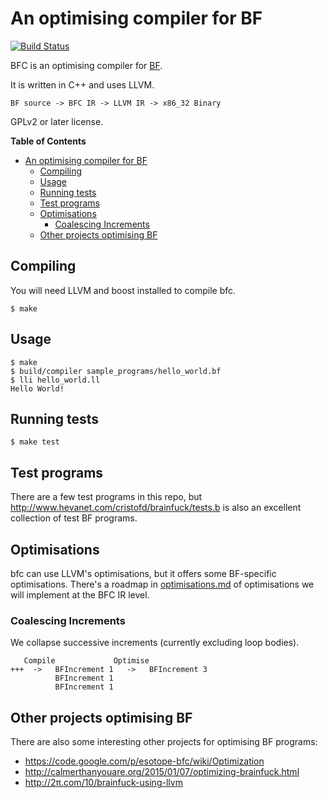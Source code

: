 # An optimising compiler for BF

[![Build Status](https://travis-ci.org/Wilfred/bfc.svg?branch=master)](https://travis-ci.org/Wilfred/bfc)

BFC is an optimising compiler for
[BF](https://en.wikipedia.org/wiki/Brainfuck).

It is written in C++ and uses LLVM.

```
BF source -> BFC IR -> LLVM IR -> x86_32 Binary
```

GPLv2 or later license.

<!-- markdown-toc start - Don't edit this section. Run M-x markdown-toc/generate-toc again -->
**Table of Contents**

- [An optimising compiler for BF](#an-optimising-compiler-for-bf)
    - [Compiling](#compiling)
    - [Usage](#usage)
    - [Running tests](#running-tests)
    - [Test programs](#test-programs)
    - [Optimisations](#optimisations)
        - [Coalescing Increments](#coalescing-increments)
    - [Other projects optimising BF](#other-projects-optimising-bf)

<!-- markdown-toc end -->


## Compiling

You will need LLVM and boost installed to compile bfc.

    $ make

## Usage

```
$ make
$ build/compiler sample_programs/hello_world.bf
$ lli hello_world.ll
Hello World!
```

## Running tests

```
$ make test
```

## Test programs

There are a few test programs in this repo, but
http://www.hevanet.com/cristofd/brainfuck/tests.b is also an excellent
collection of test BF programs.

## Optimisations

bfc can use LLVM's optimisations, but it offers some BF-specific
optimisations. There's a roadmap in
[optimisations.md](optimisations.md) of optimisations we will
implement at the BFC IR level.

### Coalescing Increments

We collapse successive increments (currently excluding loop bodies).

```
   Compile             Optimise
+++  ->   BFIncrement 1   ->   BFIncrement 3
          BFIncrement 1
          BFIncrement 1
```

## Other projects optimising BF

There are also some interesting other projects for optimising BF
programs:

* https://code.google.com/p/esotope-bfc/wiki/Optimization
* http://calmerthanyouare.org/2015/01/07/optimizing-brainfuck.html
* http://2π.com/10/brainfuck-using-llvm
